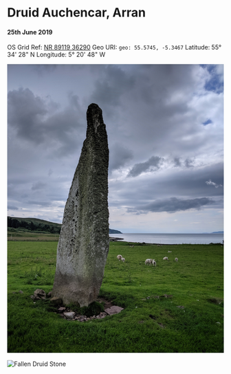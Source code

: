 # Druid Auchencar, Arran  
#### 25th June 2019  
OS Grid Ref: [NR 89119 36290](https://osmaps.ordnancesurvey.co.uk/55.57450,-5.34674,16/pin)
Geo URI: `geo: 55.5745, -5.3467`
Latitude: 55° 34' 28" N
Longitude: 5° 20' 48" W

![Druid Stone](druidstone.jpeg)

![Fallen Druid Stone](fallendruidstone.jpeg)